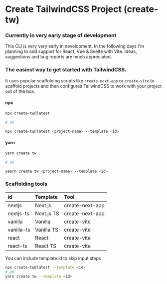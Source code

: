 # Create TailwindCSS Project (create-tw)

### Currently in very early stage of development
This CLI is very very early in development. In the following days I'm planning to add support for React, Vue & Svelte with Vite. Ideas, suggestions and bug reports are much appreciated.

### The easiest way to get started with TailwindCSS.

It uses popular scaffolding scripts like `create-next-app` or `create-vite` to scaffold projects and then configures TailwindCSS to work with your project out of the box.

#### npx
```bash
npx create-tw@latest

# OR

npx create-tw@latest <project-name> --template <id>
```
#### yarn
```bash
yarn create tw

# OR

yearn create tw <project-name> --template <id> 
```

### Scaffolding tools

|id        | Template   | Tool            |
|:---------|:-----------|:----------------|
|nextjs    | Next.js    | create-next-app |
|nextjs-ts | Next.js TS | create-next-app |
|vanilla   | Vanilla    | create-vite     |
|vanilla-ts| Vanilla TS | create-vite     |
|react     | React      | create-vite     |
|react-ts  | React   TS | create-vite     |

You can include template id to skip input steps

```bash
npx create-tw@latest --template <id>
# OR
yarn create tw --template <id>
```
